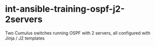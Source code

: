# int-ansible-training-ospf-j2-2servers
Two Cumulus switches running OSPF with 2 servers, all configured with Jinja / J2 templates
